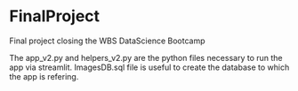# FinalProject
Final project closing the WBS DataScience Bootcamp

The app_v2.py and helpers_v2.py are the python files necessary to run the app via streamlit. ImagesDB.sql file is useful to create the database to which the app is refering.
